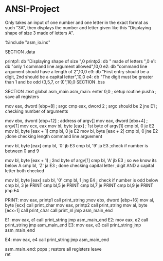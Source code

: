 # ANSI-Project
Only takes an input of one number and one letter in the exact format as such "3A", then displays the number and letter given like this "Displaying shape of size 3 made of letters A".

%include "asm_io.inc"

SECTION .data

printp1: db "Displaying shape of size ",0
printp2: db " made of letters ",0
e1: db "only 1 command line argument allowed",10,0
e2: db "command line argument should have a length of 2",10,0
e3: db "First entry should be a digit, 2nd should be a capital letter",10,0
e4: db "The digit must be greater than 1 and be odd (3,5,7, or 9)",10,0
SECTION .bss

SECTION .text
   global  asm_main
asm_main:
   enter 0,0             ; setup routine
   pusha                 ; save all registers

   mov eax, dword [ebp+8]   ; argc
   cmp eax, dword 2         ; argc should be 2
   jne E1
   ; checking number of arguments

   mov ebx, dword [ebp+12]  ; address of argv[]
   mov eax, dword [ebx+4]   ; argv[1]
   mov ecx, eax
   mov bl, byte [eax]       ; 1st byte of argv[1]
   cmp bl, 0
   je E2
   mov bl, byte [eax + 1]
   cmp bl, 0
   je E2
   mov bl, byte [eax + 2]
   cmp bl, 0
   jne E2
   ;done checking length command line arguement

   mov bl, byte [eax]
   cmp bl, '0'
   jb  E3 
   cmp bl, '9'
   ja  E3 
   ;check if number is between 0 and 9

   mov bl, byte [eax + 1]       ; 2nd byte of argv[1]
   cmp bl, 'A'
   jb E3
   ; so we know its below A
   cmp bl, 'Z'
   ja E3
  ; done checking capital letter
  ;digit AND a capital letter both checked

   mov bl, byte [eax]
   sub bl, '0'
   cmp bl, 1
   jng E4
   ; check if number is odd below
   cmp bl, 3
   je PRINT
   cmp bl,5
   je PRINT
   cmp bl,7
   je PRINT
   cmp bl,9
   je PRINT
   jmp E4

 PRINT:
   mov eax, printp1
   call print_string
   ;mov ebx, dword [ebp+16] 
   mov al, byte [ecx]
   call print_char
   mov eax, printp2
   call print_string
   mov al, byte [ecx+1]
   call print_char
   call print_nl
   jmp asm_main_end

 E1:
   mov eax, e1
   call print_string
   jmp asm_main_end
 E2:
   mov eax, e2
   call print_string
   jmp asm_main_end
 E3:
   mov eax, e3
   call print_string
   jmp asm_main_end

 E4:
   mov eax, e4
   call print_string
   jmp asm_main_end


 asm_main_end:
   popa                  ; restore all registers
   leave                     
   ret
